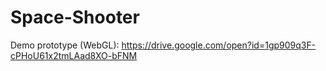 # Space-Shooter
Demo prototype (WebGL): https://drive.google.com/open?id=1gp909q3F-cPHoU61x2tmLAad8XO-bFNM
